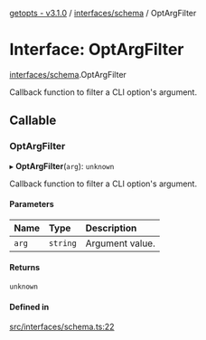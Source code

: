 [getopts - v3.1.0](../README.md) / [interfaces/schema](../modules/interfaces_schema.md) / OptArgFilter

# Interface: OptArgFilter

[interfaces/schema](../modules/interfaces_schema.md).OptArgFilter

Callback function to filter a CLI option's argument.

## Callable

### OptArgFilter

▸ **OptArgFilter**(`arg`): `unknown`

Callback function to filter a CLI option's argument.

#### Parameters

| Name  | Type     | Description     |
| :---- | :------- | :-------------- |
| `arg` | `string` | Argument value. |

#### Returns

`unknown`

#### Defined in

[src/interfaces/schema.ts:22](https://github.com/prasadrajandran/node-getopts/blob/ff39d95/src/interfaces/schema.ts#L22)
